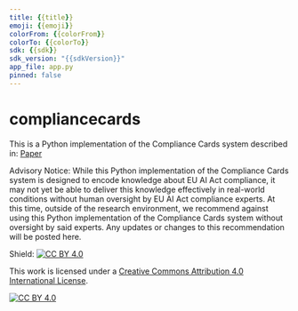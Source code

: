 ```yaml
---
title: {{title}}
emoji: {{emoji}}
colorFrom: {{colorFrom}}
colorTo: {{colorTo}}
sdk: {{sdk}}
sdk_version: "{{sdkVersion}}"
app_file: app.py
pinned: false
---
```


# compliancecards

This is a Python implementation of the Compliance Cards system described in: [Paper](https://arxiv.org/abs/2406.14758)

Advisory Notice:
While this Python implementation of the Compliance Cards system is designed to encode knowledge about EU AI Act compliance, it may not yet be able to deliver this knowledge effectively in real-world conditions without human oversight by EU AI Act compliance experts. At this time, outside of the research environment, we recommend against using this Python implementation of the Compliance Cards system without oversight by said experts. Any updates or changes to this recommendation will be posted here.

Shield: [![CC BY 4.0][cc-by-shield]][cc-by]

This work is licensed under a
[Creative Commons Attribution 4.0 International License][cc-by].

[![CC BY 4.0][cc-by-image]][cc-by]

[cc-by]: http://creativecommons.org/licenses/by/4.0/
[cc-by-image]: https://i.creativecommons.org/l/by/4.0/88x31.png
[cc-by-shield]: https://img.shields.io/badge/License-CC%20BY%204.0-lightgrey.svg




